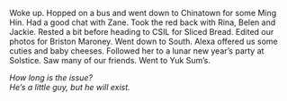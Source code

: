 Woke up. Hopped on a bus and went down to Chinatown for some Ming Hin. Had a good chat with Zane. Took the red back with Rina, Belen and Jackie. Rested a bit before heading to CSIL for Sliced Bread. Edited our photos for Briston Maroney. Went down to South. Alexa offered us some cuties and baby cheeses. Followed her to a lunar new year’s party at Solstice. Saw many of our friends. Went to Yuk Sum’s. 

*How long is the issue?*  
*He’s a little guy, but he will exist.*
